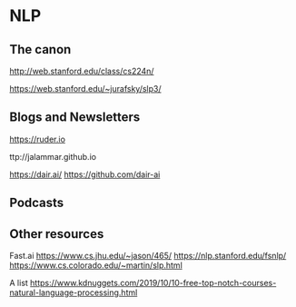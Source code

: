 # NLP

## The canon

<http://web.stanford.edu/class/cs224n/>

<https://web.stanford.edu/~jurafsky/slp3/>

## Blogs and Newsletters

<https://ruder.io>

ttp://jalammar.github.io

<https://dair.ai/>
<https://github.com/dair-ai>

## Podcasts

## Other resources

Fast.ai
<https://www.cs.jhu.edu/~jason/465/>
<https://nlp.stanford.edu/fsnlp/>
<https://www.cs.colorado.edu/~martin/slp.html>

A list https://www.kdnuggets.com/2019/10/10-free-top-notch-courses-natural-language-processing.html
